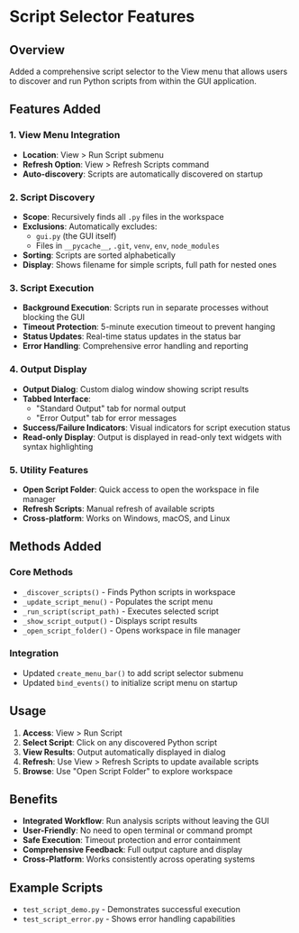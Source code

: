 # Script Selector Features

## Overview
Added a comprehensive script selector to the View menu that allows users to discover and run Python scripts from within the GUI application.

## Features Added

### 1. View Menu Integration
- **Location**: View > Run Script submenu
- **Refresh Option**: View > Refresh Scripts command
- **Auto-discovery**: Scripts are automatically discovered on startup

### 2. Script Discovery
- **Scope**: Recursively finds all `.py` files in the workspace
- **Exclusions**: Automatically excludes:
  - `gui.py` (the GUI itself)
  - Files in `__pycache__`, `.git`, `venv`, `env`, `node_modules`
- **Sorting**: Scripts are sorted alphabetically
- **Display**: Shows filename for simple scripts, full path for nested ones

### 3. Script Execution
- **Background Execution**: Scripts run in separate processes without blocking the GUI
- **Timeout Protection**: 5-minute execution timeout to prevent hanging
- **Status Updates**: Real-time status updates in the status bar
- **Error Handling**: Comprehensive error handling and reporting

### 4. Output Display
- **Output Dialog**: Custom dialog window showing script results
- **Tabbed Interface**:
  - "Standard Output" tab for normal output
  - "Error Output" tab for error messages
- **Success/Failure Indicators**: Visual indicators for script execution status
- **Read-only Display**: Output is displayed in read-only text widgets with syntax highlighting

### 5. Utility Features
- **Open Script Folder**: Quick access to open the workspace in file manager
- **Refresh Scripts**: Manual refresh of available scripts
- **Cross-platform**: Works on Windows, macOS, and Linux

## Methods Added

### Core Methods
- `_discover_scripts()` - Finds Python scripts in workspace
- `_update_script_menu()` - Populates the script menu
- `_run_script(script_path)` - Executes selected script
- `_show_script_output()` - Displays script results
- `_open_script_folder()` - Opens workspace in file manager

### Integration
- Updated `create_menu_bar()` to add script selector submenu
- Updated `bind_events()` to initialize script menu on startup

## Usage
1. **Access**: View > Run Script
2. **Select Script**: Click on any discovered Python script
3. **View Results**: Output automatically displayed in dialog
4. **Refresh**: Use View > Refresh Scripts to update available scripts
5. **Browse**: Use "Open Script Folder" to explore workspace

## Benefits
- **Integrated Workflow**: Run analysis scripts without leaving the GUI
- **User-Friendly**: No need to open terminal or command prompt
- **Safe Execution**: Timeout protection and error containment
- **Comprehensive Feedback**: Full output capture and display
- **Cross-Platform**: Works consistently across operating systems

## Example Scripts
- `test_script_demo.py` - Demonstrates successful execution
- `test_script_error.py` - Shows error handling capabilities
